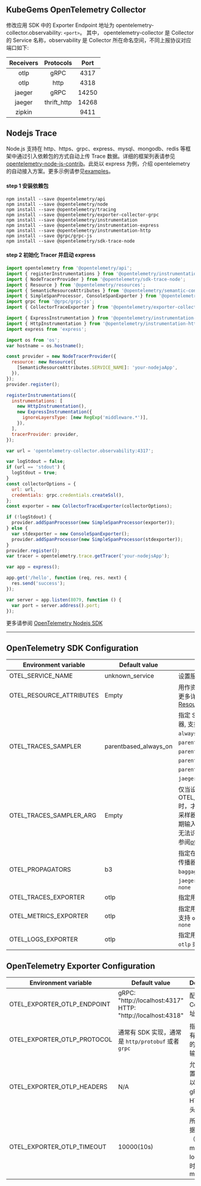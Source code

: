 <Alert message="在使用前请联系集群管理员开启 KubeGems Observability 相关的组件。" />

## KubeGems OpenTelemetry Collector

修改应用 SDK 中的 Exporter Endpoint 地址为 opentelemetry-collector.observability: `<port>`。 其中， opentelemetry-collector 是 Collector 的 Service 名称，observability 是 Collector 所在命名空间，不同上报协议对应端口如下:

| Receivers |  Protocols  | Port  |
| :-------: | :---------: | :---: |
|   otlp    |    gRPC     | 4317  |
|   otlp    |    http     | 4318  |
|  jaeger   |    gRPC     | 14250 |
|  jaeger   | thrift_http | 14268 |
|  zipkin   |             | 9411  |

## Nodejs Trace

Node.js 支持在 http、https、grpc、express、mysql、mongodb、redis 等框架中通过引入依赖包的方式自动上传 Trace 数据。详细的框架列表请参见[opentelemetry-node-js-contrib](https://github.com/open-telemetry/opentelemetry-js-contrib)。此处以 express 为例，介绍 opentelemetry 的自动接入方案。更多示例请参见[examples](https://github.com/open-telemetry/opentelemetry-js-contrib/tree/main/examples)。

#### step 1 安装依赖包

```
npm install --save @opentelemetry/api
npm install --save @opentelemetry/node
npm install --save @opentelemetry/tracing
npm install --save @opentelemetry/exporter-collector-grpc
npm install --save @opentelemetry/instrumentation
npm install --save @opentelemetry/instrumentation-express
npm install --save @opentelemetry/instrumentation-http
npm install --save @grpc/grpc-js
npm install --save @opentelemetry/sdk-trace-node
```

#### step 2 初始化 Tracer 并启动 express

```javascript
import opentelemetry from '@opentelemetry/api';
import { registerInstrumentations } from '@opentelemetry/instrumentation';
import { NodeTracerProvider } from '@opentelemetry/sdk-trace-node';
import { Resource } from '@opentelemetry/resources';
import { SemanticResourceAttributes } from '@opentelemetry/semantic-conventions';
import { SimpleSpanProcessor, ConsoleSpanExporter } from '@opentelemetry/tracing';
import grpc from '@grpc/grpc-js';
import { CollectorTraceExporter } from '@opentelemetry/exporter-collector-grpc';

import { ExpressInstrumentation } from '@opentelemetry/instrumentation-express';
import { HttpInstrumentation } from '@opentelemetry/instrumentation-http';
import express from 'express';

import os from 'os';
var hostname = os.hostname();

const provider = new NodeTracerProvider({
  resource: new Resource({
    [SemanticResourceAttributes.SERVICE_NAME]: 'your-nodejaApp',
  }),
});
provider.register();

registerInstrumentations({
  instrumentations: [
    new HttpInstrumentation(),
    new ExpressInstrumentation({
      ignoreLayersType: [new RegExp('middleware.*')],
    }),
  ],
  tracerProvider: provider,
});

var url = 'opentelemetry-collector.observability:4317';

var logStdout = false;
if (url == 'stdout') {
  logStdout = true;
}
const collectorOptions = {
  url: url,
  credentials: grpc.credentials.createSsl(),
};
const exporter = new CollectorTraceExporter(collectorOptions);

if (!logStdout) {
  provider.addSpanProcessor(new SimpleSpanProcessor(exporter));
} else {
  var stdexporter = new ConsoleSpanExporter();
  provider.addSpanProcessor(new SimpleSpanProcessor(stdexporter));
}
provider.register();
var tracer = opentelemetry.trace.getTracer('your-nodejsApp');

var app = express();

app.get('/hello', function (req, res, next) {
  res.send('success');
});

var server = app.listen(8079, function () {
  var port = server.address().port;
});
```

更多请参阅 [OpenTelemetry Nodejs SDK](https://www.npmjs.com/package/@opentelemetry/sdk-metrics-base)

---

## OpenTelemetry SDK Configuration

| Environment variable | Default value | Description |
| --- | --- | --- |
| OTEL_SERVICE_NAME | unknown_service | 设置服务名 `service.name` |
| OTEL_RESOURCE_ATTRIBUTES | Empty | 用作资源属性的键值对。有关更多详细信息，请参阅 [Resource SDK](https://opentelemetry.io/docs/reference/specification/resource/sdk/#specifying-resource-information-via-an-environment-variable) |
| OTEL_TRACES_SAMPLER | parentbased_always_on | 指定 SDK 用于采样跟踪的采样器, 支持 `always_on`、`always_off`、`traceidratio`、`parentbased_always_on`、`parentbased_always_off`、`parentbased_traceidratio`、`parentbased_jaeger_remote`、`jaeger_remote` 或者 `xray` |
| OTEL_TRACES_SAMPLER_ARG | Empty | 仅当设置 OTEL_TRACES_SAMPLER 时，才会使用指定的值。每个采样器类型都定义了自己的预期输入（如果有的话）。无效或无法识别的输入记录为错误, 请参阅[otel_traces_sampler_arg](https://opentelemetry.io/docs/concepts/sdk-configuration/general-sdk-configuration/#otel_traces_sampler_arg) |
| OTEL_PROPAGATORS | b3 | 指定在逗号分隔列表中使用的传播器, 支持 `tracecontext`、`baggage`、`b3`、`b3multi`、`jaeger`、`xray`、`ottrace` 或者 `none` |
| OTEL_TRACES_EXPORTER | otlp | 指定用于 trace 的 exporter |
| OTEL_METRICS_EXPORTER | otlp | 指定用于 metrics 的 exporter,支持 `otlp`、`prometheus` 或者 `none` |
| OTEL_LOGS_EXPORTER | otlp | 指定用于 log 的 exporter,支持 `otlp` 或者 `none` |

## OpenTelemetry Exporter Configuration

| Environment variable | Default value | Description |
| --- | --- | --- |
| OTEL_EXPORTER_OTLP_ENDPOINT | gRPC: "http://localhost:4317" <br /> HTTP: "http://localhost:4318" | 配置 OTEL Collector 地址 |
| OTEL_EXPORTER_OTLP_PROTOCOL | 通常有 SDK 实现，通常是 `http/protobuf` 或者 `grpc` | 指定用于所有遥测数据的 OTLP 传输协议 |
| OTEL_EXPORTER_OTLP_HEADERS | N/A | 允许您将配置为键值对以添加到的 gRPC 或 HTTP 请求头中 |
| OTEL_EXPORTER_OTLP_TIMEOUT | 10000(10s) | 所有上报数据（traces、metrics、logs）的超时值，单位 ms |

<script setup>
  import Alert from '@/views/observe/integrated/components/IntergatedCenter/Alert';
</script>
